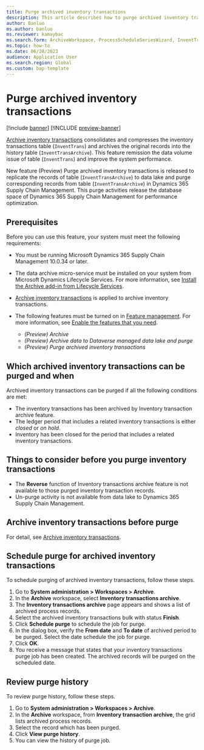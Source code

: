 ```yaml
---
title: Purge archived inventory transactions
description: This article describes how to purge archived inventory transactions. In this way, you help improve database performance but also keep the records available for historical reporting, auditing, machine learning, legal claims, and other purposes.
author: Banluo
ms.author: banluo
ms.reviewer: kamaybac
ms.search.form: ArchiveWorkspace, ProcessScheduleSeriesWizard, InventTransArchiveForm
ms.topic: how-to
ms.date: 06/28/2023
audience: Application User
ms.search.region: Global
ms.custom: bap-template
---
```


# Purge archived inventory transactions

[!include [banner](../includes/banner.md)]
[!INCLUDE [preview-banner](../includes/preview-banner.md)]

<!--KFM: Preview until further notice -->

[Archive inventory transactions](articles/supply-chain/inventory/archive-inventory-transactions.md) consolidates and compresses the inventory transactions table (`InventTrans`) and archives the original records into the history table (`InventTransArchive`). This feature remission the data volume issue of table (`InventTrans`) and improve the system performance.

New feature (Preview) Purge archived inventory transactions is released to replicate the records of table (`InventTransArchive`) to data lake and purge corresponding records from table (`InventTransArchive`) in Dynamics 365 Supply Chain Management. This purge activities release the database space of Dynamics 365 Supply Chain Management for performance optimization.

## Prerequisites

Before you can use this feature, your system must meet the following requirements:

- You must be running Microsoft Dynamics 365 Supply Chain Management 10.0.34 or later.
- The data archive micro-service must be installed on your system from Microsoft Dynamics Lifecycle Services. For more information, see [Install the Archive add-in from Lifecycle Services](archive-setup.md#install-addin).
- [Archive inventory transactions](archive-inventory-transactions) is applied to archive inventory transactions.
- The following features must be turned on in [Feature management](../../fin-ops/get-started/feature-management/feature-management-overview.md). For more information, see [Enable the features that you need](archive-setup.md#enable-features).

    - *(Preview) Archive*
    - *(Preview) Archive data to Dataverse managed data lake and purge*
    - *(Preview) Purge archived inventory transactions*

## <a name="archival-requirements"></a>Which archived inventory transactions can be purged and when

Archived inventory transactions can be purged if all the following conditions are met:

- The inventory transactions has been archived by Inventory transaction archive feature.
- The ledger period that includes a related inventory transactions is either *closed* or *on hold*.
- Inventory has been closed for the period that includes a related inventory transactions.

## <a name="archival-requirements"></a>Things to consider before you purge inventory transactions

- The **Reverse** function of Inventory transactions archive feature is not available to those purged inventory transaction records.
- Un-purge activity is not available from data lake to Dynamics 365 Supply Chain Management.

## Archive inventory transactions before purge
For detail, see [Archive inventory transactions](articles/supply-chain/inventory/archive-inventory-transactions.md).

## Schedule purge for archived inventory transactions

To schedule purging of archived inventory transactions, follow these steps.

1. Go to **System administration \> Workspaces \> Archive**.
1. In the **Archive** workspace, select **Inventory transactions archive**.
1. The **Inventory transactions archive** page appears and shows a list of archived process records.
1. Select the archived inventory transactions bulk with status **Finish**.
1. Click **Schedule purge** to schedule the job for purge.
1. In the dialog box, verify the **From date** and **To date** of archived period to be purged. Select the date schedule the job for purge.
1. Click **OK**.
1. You receive a message that states that your inventory transactions purge job has been created. The archived records will be purged on the scheduled date.

## Review purge history

To review purge history, follow these steps.

1. Go to **System administration \> Workspaces \> Archive**.
1. In the **Archive** workspace, from **Inventory transaction archive**, the grid lists archived process records.
1. Select the record which has been purged.
1. Click **View purge history**.
1. You can view the history of purge job.

